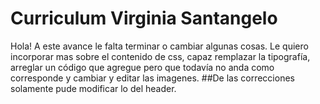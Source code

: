# Curriculum Virginia Santangelo
Hola! A este avance le falta terminar o cambiar algunas cosas. Le quiero incorporar mas sobre el contenido de css, capaz remplazar la tipografía, arreglar un código que agregue pero que todavía no anda como corresponde y cambiar y editar las imagenes.
##De las correcciones solamente pude modificar lo del header.
